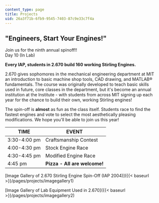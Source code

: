 ```yaml
---
content_type: page
title: Projects
uid: 26a3f71b-6fb9-9545-7403-87c9e33c7f4a
---
```


"Engineers, Start Your Engines!"
--------------------------------

Join us for the ninth annual spinoff!!  
Day 10 (In Lab)

**Every IAP, students in 2.670 build 160 working Stirling Engines.**

2.670 gives sophomores in the mechanical engineering department at MIT an introduction to basic machine shop tools, CAD drawing, and MATLAB® fundamentals. The course was originally developed to teach basic skills used in future, core classes in the department, but it's become an annual institution at the Institute - with students from across MIT signing up each year for the chance to build their own, working Stirling engines!

The spin-off is **almost** as fun as the class itself. Students race to find the fastest engines and vote to select the most aesthetically pleasing modifications. We hope you'll be able to join us this year!

| TIME | EVENT |
| --- | --- |
| 3:30-4:00 pm | Craftsmanship Contest |
| 4:00-4:30 pm | Stock Engine Race |
| 4:30-4:45 pm | Modified Engine Race |
| 4:45 pm | **Pizza - All are welcome!** 

  

[Image Gallery of 2.670 Stirling Engine Spin-Off (IAP 2004)]({{< baseurl >}}/pages/projects/imagegallery1)

[Image Gallery of Lab Equipment Used in 2.670]({{< baseurl >}}/pages/projects/imagegallery2)